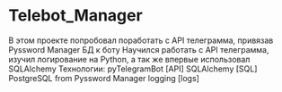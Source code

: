 # Telebot_Manager
В этом проекте попробовал поработать с API телеграмма, привязав Pyssword Manager БД к боту
Научился работать с API телеграмма, изучил логирование на Python, а так же впервые использовал SQLAlchemy
Технологии:
  pyTelegramBot [API]
  SQLAlchemy [SQL]
  PostgreSQL from Pyssword Manager
  logging [logs]
